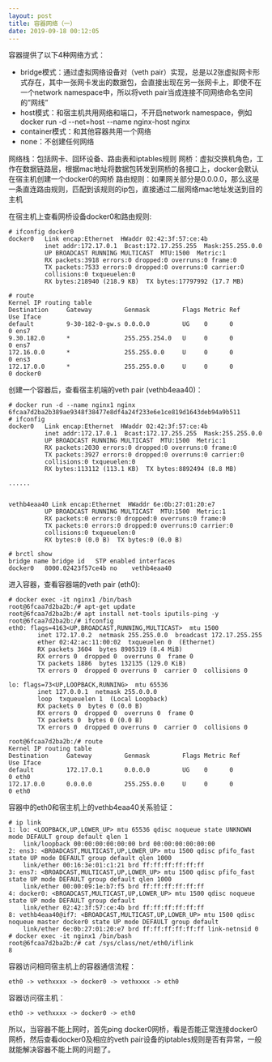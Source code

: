 ```yaml
---
layout: post
title: 容器网络（一）
date: 2019-09-18 00:12:05
---
```


容器提供了以下4种网络方式：

- bridge模式：通过虚拟网络设备对（veth pair）实现，总是以2张虚拟网卡形式存在，其中一张网卡发出的数据包，会直接出现在另一张网卡上，即使不在一个network namespace中，所以将veth pair当成连接不同网络命名空间的”网线”
- host模式：和宿主机共用网络和端口，不开启network namespace，例如docker run -d --net=host --name nginx-host nginx
- container模式：和其他容器共用一个网络
- none：不创建任何网络

网络栈：包括网卡、回环设备、路由表和iptables规则
网桥：虚拟交换机角色，工作在数据链路层，根据mac地址将数据包转发到网桥的各接口上，docker会默认在宿主机创建一个docker0的网桥
路由规则：如果网关部分是0.0.0.0，那么这是一条直连路由规则，匹配到该规则的ip包，直接通过二层网络mac地址发送到目的主机

在宿主机上查看网桥设备docker0和路由规则:

```
# ifconfig docker0
docker0   Link encap:Ethernet  HWaddr 02:42:3f:57:ce:4b
          inet addr:172.17.0.1  Bcast:172.17.255.255  Mask:255.255.0.0
          UP BROADCAST RUNNING MULTICAST  MTU:1500  Metric:1
          RX packets:3918 errors:0 dropped:0 overruns:0 frame:0
          TX packets:7533 errors:0 dropped:0 overruns:0 carrier:0
          collisions:0 txqueuelen:0
          RX bytes:218940 (218.9 KB)  TX bytes:17797992 (17.7 MB)

# route
Kernel IP routing table
Destination     Gateway         Genmask         Flags Metric Ref    Use Iface
default         9-30-182-0-gw.s 0.0.0.0         UG    0      0        0 ens7
9.30.182.0      *               255.255.254.0   U     0      0        0 ens7
172.16.0.0      *               255.255.0.0     U     0      0        0 ens3
172.17.0.0      *               255.255.0.0     U     0      0        0 docker0
```

创建一个容器后，查看宿主机端的veth pair (vethb4eaa40)：

```
# docker run -d --name nginx1 nginx
6fcaa7d2ba2b389ae9348f38477e8df4a24f233e6e1ce819d1643deb94a9b511
# ifconfig
docker0   Link encap:Ethernet  HWaddr 02:42:3f:57:ce:4b
          inet addr:172.17.0.1  Bcast:172.17.255.255  Mask:255.255.0.0
          UP BROADCAST RUNNING MULTICAST  MTU:1500  Metric:1
          RX packets:2030 errors:0 dropped:0 overruns:0 frame:0
          TX packets:3927 errors:0 dropped:0 overruns:0 carrier:0
          collisions:0 txqueuelen:0
          RX bytes:113112 (113.1 KB)  TX bytes:8892494 (8.8 MB)

......


vethb4eaa40 Link encap:Ethernet  HWaddr 6e:0b:27:01:20:e7
          UP BROADCAST RUNNING MULTICAST  MTU:1500  Metric:1
          RX packets:0 errors:0 dropped:0 overruns:0 frame:0
          TX packets:0 errors:0 dropped:0 overruns:0 carrier:0
          collisions:0 txqueuelen:0
          RX bytes:0 (0.0 B)  TX bytes:0 (0.0 B)

# brctl show
bridge name bridge id   STP enabled interfaces
docker0   8000.02423f57ce4b no    vethb4eaa40
```

进入容器，查看容器端的veth pair (eth0):

```
# docker exec -it nginx1 /bin/bash
root@6fcaa7d2ba2b:/# apt-get update
root@6fcaa7d2ba2b:/# apt install net-tools iputils-ping -y
root@6fcaa7d2ba2b:/# ifconfig
eth0: flags=4163<UP,BROADCAST,RUNNING,MULTICAST>  mtu 1500
        inet 172.17.0.2  netmask 255.255.0.0  broadcast 172.17.255.255
        ether 02:42:ac:11:00:02  txqueuelen 0  (Ethernet)
        RX packets 3604  bytes 8905319 (8.4 MiB)
        RX errors 0  dropped 0  overruns 0  frame 0
        TX packets 1886  bytes 132135 (129.0 KiB)
        TX errors 0  dropped 0 overruns 0  carrier 0  collisions 0

lo: flags=73<UP,LOOPBACK,RUNNING>  mtu 65536
        inet 127.0.0.1  netmask 255.0.0.0
        loop  txqueuelen 1  (Local Loopback)
        RX packets 0  bytes 0 (0.0 B)
        RX errors 0  dropped 0  overruns 0  frame 0
        TX packets 0  bytes 0 (0.0 B)
        TX errors 0  dropped 0 overruns 0  carrier 0  collisions 0

root@6fcaa7d2ba2b:/# route
Kernel IP routing table
Destination     Gateway         Genmask         Flags Metric Ref    Use Iface
default         172.17.0.1      0.0.0.0         UG    0      0        0 eth0
172.17.0.0      0.0.0.0         255.255.0.0     U     0      0        0 eth0
```

容器中的eth0和宿主机上的vethb4eaa40关系验证：

```
# ip link
1: lo: <LOOPBACK,UP,LOWER_UP> mtu 65536 qdisc noqueue state UNKNOWN mode DEFAULT group default qlen 1
    link/loopback 00:00:00:00:00:00 brd 00:00:00:00:00:00
2: ens3: <BROADCAST,MULTICAST,UP,LOWER_UP> mtu 1500 qdisc pfifo_fast state UP mode DEFAULT group default qlen 1000
    link/ether 00:16:3e:01:c1:21 brd ff:ff:ff:ff:ff:ff
3: ens7: <BROADCAST,MULTICAST,UP,LOWER_UP> mtu 1500 qdisc pfifo_fast state UP mode DEFAULT group default qlen 1000
    link/ether 00:00:09:1e:b7:f5 brd ff:ff:ff:ff:ff:ff
4: docker0: <BROADCAST,MULTICAST,UP,LOWER_UP> mtu 1500 qdisc noqueue state UP mode DEFAULT group default
    link/ether 02:42:3f:57:ce:4b brd ff:ff:ff:ff:ff:ff
8: vethb4eaa40@if7: <BROADCAST,MULTICAST,UP,LOWER_UP> mtu 1500 qdisc noqueue master docker0 state UP mode DEFAULT group default
    link/ether 6e:0b:27:01:20:e7 brd ff:ff:ff:ff:ff:ff link-netnsid 0
# docker exec -it nginx1 /bin/bash
root@6fcaa7d2ba2b:/# cat /sys/class/net/eth0/iflink
8
```

容器访问相同宿主机上的容器通信流程：

```
eth0 -> vethxxxx -> docker0 -> vethxxxx -> eth0
```

容器访问宿主机：

```
eth0 -> vethxxxx -> docker0 -> eth0
```

所以，当容器不能上网时，首先ping docker0网桥，看是否能正常连接docker0网桥，然后查看docker0及相应的veth pair设备的iptables规则是否有异常，一般就能解决容器不能上网的问题了。
